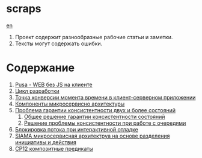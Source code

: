 # scraps

[en](../README.md)

1. Проект содержит разнообразные рабочие статьи и заметки.
2. Тексты могут содержать ошибки.

# Содержание

1. [Pusa - WEB без JS на клиенте](pusa.md)
0. [Цикл разработки](development_cycle.md)
0. [Точка конверсии момента времени в клиент-серверном приложении](timezones.md)
0. [Компоненты микросервисно архитектуры](msa_components.md)
0. [Проблема гарантии консистентности двух и более состояний](state_consistency_problem.md)
    1. [Общее решение гарантии консистентности состояний](general_solution_to_the_state_preservation_problem.md)
    0. [Решение проблемы консистентности при работе с очередями](queue_issue_and_resolve.md)
0. [Блокировка потока при интерактивной отладке](process_locking_for_debug.md)
0. [SIAMA микросервисная архитектруа на основе разделения инициативы и действия](siama.md)
0. [CP12 композитные предикаты](cp12)
